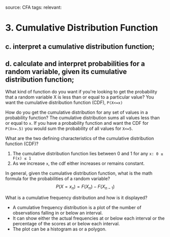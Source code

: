 source: CFA
tags: 
relevant: 

# 3. Cumulative Distribution Function

## c. interpret a cumulative distribution function;
## d. calculate and interpret probabilities for a random variable, given its cumulative distribution function;

What kind of function do you want if you're looking to get the probability that a random variable X is less than or equal to a particular value?
You want the cumulative distribution function (CDF), `P(X<=x)`

How do you get the cumulative distribution for any set of values in a probability function?
The cumulative distribution sums all values less than or equal to `x`. If you have a probability function and want the CDF for `P(X<=.5)` you would sum the probability of all values for `X<=5`.

What are the two defining characteristics of the cumulative distribution function (CDF)?
1. The cumulative distribution function lies between 0 and 1 for any `x: 0 ≤ F(x) ≤ 1`
2. As we increase `x`, the cdf either increases or remains constant.

In general, given the cumulative distribution function, what is the math formula for the probabilities of a random variable?
$$P(X = x_n) = F(X_n) - F(X_{n - 1})$$

What is a cumulative frequency distribution and how is it displayed?
- A cumulative frequency distribution is a plot of the number of observations falling in or below an interval. 
- It can show either the actual frequencies at or below each interval or the percentage of the scores at or below each interval. 
- The plot can be a histogram as or a polygon.



